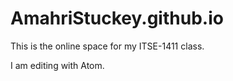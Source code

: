 # AmahriStuckey.github.io
This is the online space for my ITSE-1411 class.

I am editing with Atom.
